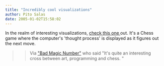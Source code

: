 ```yaml
---
title: "Incredibly cool visualizations"
author: Pito Salas
date: 2005-01-02T15:58:02
---
```


In the realm of interesting visualizations, [check this one
](<http://turbulence.org/spotlight/thinking/chess.html>)out. It's a Chess game
where the computer's 'thought process' is displayed as it figures out the next
move.

>>

>> Via ["Bad Magic
Number"](<http://www.mackmo.com/nick/blog/java/?permalink=ThinkingMachine4.txt>)
who said "It's quite an interesting cross between art, programming and chess.
"


